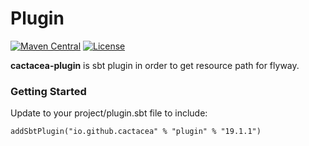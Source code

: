 # Plugin
[![Maven Central](https://maven-badges.herokuapp.com/maven-central/io.github.cactacea/plugin/badge.svg)](https://maven-badges.herokuapp.com/maven-central/io.github.cactacea/plugin)
[![License](https://img.shields.io/badge/License-Apache%202.0-blue.svg)](https://opensource.org/licenses/Apache-2.0)

**cactacea-plugin** is sbt plugin in order to get resource path for flyway.

### Getting Started

Update to your project/plugin.sbt file to include:

```
addSbtPlugin("io.github.cactacea" % "plugin" % "19.1.1")
```